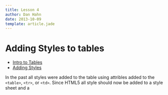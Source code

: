 ```yaml
---
title: Lesson 4
author: Dan Hahn
date: 2013-10-09
template: article.jade
---
```


# Adding Styles to tables

* [Intro to Tables]()
* [Adding Styles](styles.html)

In the past all styles were added to the table using attribles added to the `<table>`, `<tr>`, or `<td>`.  Since HTML5 all style should now be added to a style sheet and a